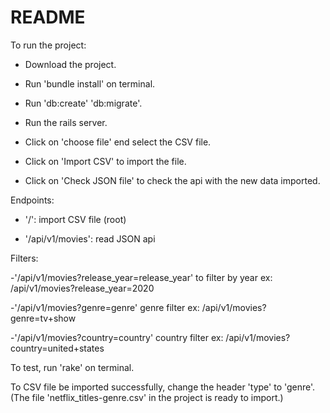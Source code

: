 # README
To run the project:

- Download the project.

- Run 'bundle install' on terminal.

- Run 'db:create' 'db:migrate'.

- Run the rails server.

- Click on 'choose file' end select the CSV file.

- Click on 'Import CSV' to import the file.

- Click on 'Check JSON file' to check the api with the new data imported.

Endpoints:

- '/': import CSV file (root)

- '/api/v1/movies': read JSON api

Filters:

-'/api/v1/movies?release_year=release_year' to filter by year
  ex: /api/v1/movies?release_year=2020

-'/api/v1/movies?genre=genre' genre filter
  ex: /api/v1/movies?genre=tv+show

-'/api/v1/movies?country=country' country filter
  ex: /api/v1/movies?country=united+states

To test, run 'rake' on terminal.

To CSV file be imported successfully, change the header 'type' to 'genre'.
(The file 'netflix_titles-genre.csv' in the project is ready to import.)